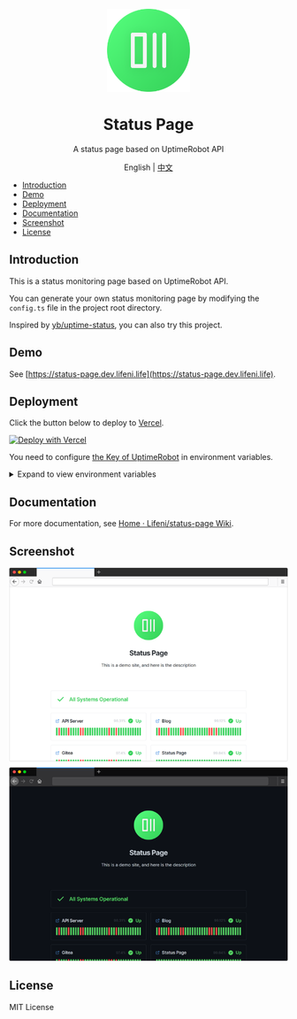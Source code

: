 <p align="center">
  <img width="150px" alt="Logo" src="public/logo.svg" />
</p>

<h1 align="center">Status Page</h1>
<p align="center">A status page based on UptimeRobot API</p>
<p align="center">English | <a href="README.zh-CN.md">中文</a></p>

- [Introduction](#introduction)
- [Demo](#demo)
- [Deployment](#deployment)
- [Documentation](#documentation)
- [Screenshot](#screenshot)
- [License](#license)

## Introduction

This is a status monitoring page based on UptimeRobot API.

You can generate your own status monitoring page by modifying the `config.ts` file in the project root directory.

Inspired by [yb/uptime-status](https://github.com/yb/uptime-status), you can also try this project.

## Demo

See [https://status-page.dev.lifeni.life](https://status-page.dev.lifeni.life).

## Deployment

Click the button below to deploy to [Vercel](https://vercel.com).

[![Deploy with Vercel](https://vercel.com/button)](https://vercel.com/new/git/external?repository-url=https%3A%2F%2Fgithub.com%2FLifeni%2Fstatus-page&env=KEY&envDescription=UptimeRobot%20API%20Key&envLink=https%3A%2F%2Fuptimerobot.com%2Fdashboard.php%23mySettings&demo-title=Status%20Page&demo-description=A%20demo%20site%20for%20Status%20Page.&demo-url=https%3A%2F%2Fstatus-page.dev.lifeni.life&demo-image=https%3A%2F%2Ffile.lifeni.life%2Fstatus%2Fexample.jpg)

You need to configure [the Key of UptimeRobot](https://uptimerobot.com/dashboard.php#mySettings) in environment variables.

<details>
  <summary>Expand to view environment variables</summary>

| Name                 | Description                                                                  | Default                                            | Type                |
| -------------------- | ---------------------------------------------------------------------------- | -------------------------------------------------- | ------------------- |
| `KEY`                | [Your UptimeRobot API Key](https://uptimerobot.com/dashboard.php#mySettings) | -                                                  | UptimeRobot API Key |
| `FAVICON`            | Page favicon                                                                 | `/favicon.ico`                                     | URL                 |
| `PAGE_TITLE`         | Page title, in `<head>`                                                      | `Status Page`                                      | Text                |
| `PAGE_DESC`          | Page description, in `<head>`                                                | `A status page based on UptimeRobot API.`          | Text                |
| `THEME`              | Page theme style                                                             | `light`                                            | `dark` or `light`   |
| `CONTRAST`           | Page color contrast                                                          | `normal`                                           | `normal` or `high`  |
| `SHOW_HEADER_TITLE`  | Whether to display the title in the middle of the page                       | `true`                                             | Boolean             |
| `HEADER_TITLE`       | Title in the middle of the page                                              | `Status Page`                                      | Text                |
| `SHOW_HEADER_DESC`   | Whether to display the description in the middle of the page                 | `true`                                             | Boolean             |
| `HEADER_DESC`        | Description in the middle of the page                                        | `This is a demo site, and here is the description` | Text                |
| `SHOW_HEADER_LOGO`   | Whether to display the Logo in the middle of the page                        | `true`                                             | Boolean             |
| `HEADER_LOGO`        | Logo in the middle of the page                                               | `/logo.svg`                                        | URL                 |
| `SHOW_HEADER`        | Whether to display header                                                    | `true`                                             | Boolean             |
| `SHOW_GLOBAL_STATUS` | Whether to display global status bar                                         | `true`                                             | Boolean             |
| `SHOW_FOOTER`        | Whether to display footer                                                    | `true`                                             | Boolean             |

Also see [.env.example](/.env.example).

![Components](./assets/component.png)

</details>

## Documentation

For more documentation, see [Home · Lifeni/status-page Wiki](https://github.com/Lifeni/status-page/wiki).

## Screenshot

![Preview](./assets/preview.png)

## License

MIT License
